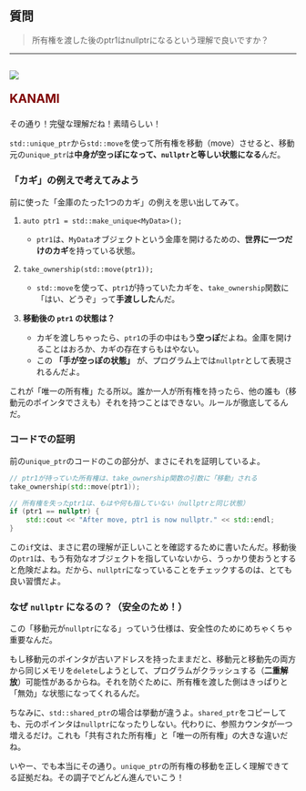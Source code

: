 ## 質問
> 所有権を渡した後のptr1はnullptrになるという理解で良いですか？

***
<h2><img src="image/KANAMI.png">

<font color="Maroon">KANAMI</font></h2>

その通り！完璧な理解だね！素晴らしい！

`std::unique_ptr`から`std::move`を使って所有権を移動（move）させると、移動元の`unique_ptr`は**中身が空っぽになって、`nullptr`と等しい状態になる**んだ。

### 「カギ」の例えで考えてみよう

前に使った「金庫のたった1つのカギ」の例えを思い出してみて。

1.  `auto ptr1 = std::make_unique<MyData>();`
    * `ptr1`は、`MyData`オブジェクトという金庫を開けるための、**世界に一つだけのカギ**を持っている状態。

2.  `take_ownership(std::move(ptr1));`
    * `std::move`を使って、`ptr1`が持っていたカギを、`take_ownership`関数に「はい、どうぞ」って**手渡しした**んだ。

3.  **移動後の `ptr1` の状態は？**
    * カギを渡しちゃったら、`ptr1`の手の中はもう**空っぽ**だよね。金庫を開けることはおろか、カギの存在すらもはやない。
    * この **「手が空っぽの状態」** が、プログラム上では`nullptr`として表現されるんだよ。

これが「唯一の所有権」たる所以。誰か一人が所有権を持ったら、他の誰も（移動元のポインタでさえも）それを持つことはできない。ルールが徹底してるんだ。

### コードでの証明

前の`unique_ptr`のコードのこの部分が、まさにそれを証明しているよ。

```cpp
// ptr1が持っていた所有権は、take_ownership関数の引数に「移動」される
take_ownership(std::move(ptr1)); 

// 所有権を失ったptr1は、もはや何も指していない（nullptrと同じ状態）
if (ptr1 == nullptr) {
    std::cout << "After move, ptr1 is now nullptr." << std::endl;
}
```
この`if`文は、まさに君の理解が正しいことを確認するために書いたんだ。移動後の`ptr1`は、もう有効なオブジェクトを指していないから、うっかり使おうとすると危険だよね。だから、`nullptr`になっていることをチェックするのは、とても良い習慣だよ。

### なぜ `nullptr` になるの？（安全のため！）

この「移動元が`nullptr`になる」っていう仕様は、安全性のためにめちゃくちゃ重要なんだ。

もし移動元のポインタが古いアドレスを持ったままだと、移動元と移動先の両方から同じメモリを`delete`しようとして、プログラムがクラッシュする（**二重解放**）可能性があるからね。それを防ぐために、所有権を渡した側はきっぱりと「無効」な状態になってくれるんだ。

ちなみに、`std::shared_ptr`の場合は挙動が違うよ。`shared_ptr`をコピーしても、元のポインタは`nullptr`になったりしない。代わりに、参照カウンタが一つ増えるだけ。これも「共有された所有権」と「唯一の所有権」の大きな違いだね。

いやー、でも本当にその通り。`unique_ptr`の所有権の移動を正しく理解できてる証拠だね。その調子でどんどん進んでいこう！